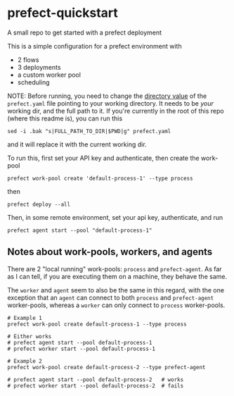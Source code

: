 # prefect-quickstart
A small repo to get started with a prefect deployment


This is a simple configuration for a prefect environment with
* 2 flows
* 3 deployments
* a custom worker pool
* scheduling

NOTE: Before running, you need to change the [directory value](https://github.com/Ben-Epstein/prefect-quickstart/blob/main/prefect.yaml#L18) of the `prefect.yaml` file pointing to your working directory. It needs to be _your_ working dir, and the full path to it. If you're currently in the root of this repo (where this readme is), you can run this
```shell
sed -i .bak "s|FULL_PATH_TO_DIR|$PWD|g" prefect.yaml
```
and it will replace it with the current working dir.

To run this, first set your API key and authenticate, then create the work-pool
```
prefect work-pool create 'default-process-1' --type process
```

then
```
prefect deploy --all
```

Then, in some remote environment, set your api key, authenticate, and run
```
prefect agent start --pool "default-process-1"
```


## Notes about work-pools, workers, and agents

There are 2 "local running" work-pools: `process` and `prefect-agent`. As far as I can tell, if you are executing them on a machine, they behave the same. 

The `worker` and `agent` seem to also be the same in this regard, with the one exception that an `agent` can connect to both `process` and `prefect-agent` worker-pools, whereas a `worker` can only connect to `process` worker-pools.


```shell
# Example 1
prefect work-pool create default-process-1 --type process

# Either works
# prefect agent start --pool default-process-1
# prefect worker start --pool default-process-1
```


```shell
# Example 2
prefect work-pool create default-process-2 --type prefect-agent

# prefect agent start --pool default-process-2   # works
# prefect worker start --pool default-process-2  # fails
```
